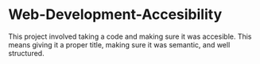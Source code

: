 # Web-Development-Accesibility

This project involved taking a code and making sure it was accesible. This means giving it a proper title, making sure it was semantic, and well structured.
